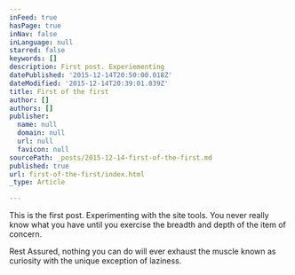 ```yaml
---
inFeed: true
hasPage: true
inNav: false
inLanguage: null
starred: false
keywords: []
description: First post. Experiementing
datePublished: '2015-12-14T20:50:00.018Z'
dateModified: '2015-12-14T20:39:01.839Z'
title: First of the first
author: []
authors: []
publisher:
  name: null
  domain: null
  url: null
  favicon: null
sourcePath: _posts/2015-12-14-first-of-the-first.md
published: true
url: first-of-the-first/index.html
_type: Article

---
```

This is the first post. Experimenting with the site tools. You never really know what you have until you exercise the breadth and depth of the item of concern.

Rest Assured, nothing you can do will ever exhaust the muscle known as curiosity with the unique exception of laziness.